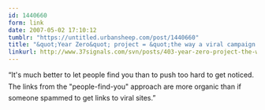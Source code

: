 ```yaml
---
id: 1440660
form: link
date: 2007-05-02 17:10:12
tumblr: "https://untitled.urbansheep.com/post/1440660"
title: "&quot;Year Zero&quot; project = &quot;the way a viral campaign should be run&quot; - (37signals)"
linkurl: http://www.37signals.com/svn/posts/403-year-zero-project-the-way-a-viral-campaign-should-be-run
---
```

<p>&ldquo;It's much better to let people find you than to push too hard to get noticed. The links from the &quot;people-find-you&quot; approach are more organic than if someone spammed to get links to viral sites.&rdquo;</p>
